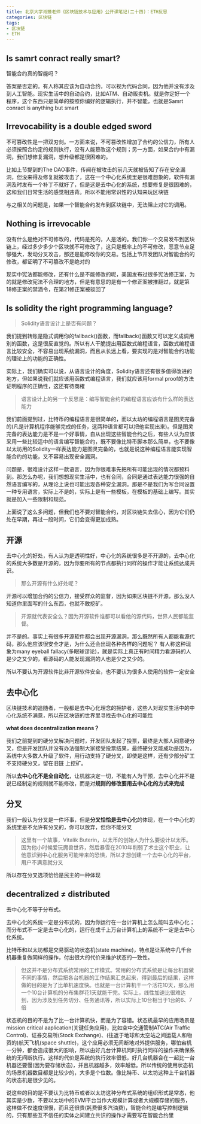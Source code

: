 ```yaml
---
title: 北京大学肖臻老师《区块链技术与应用》公开课笔记(二十四)：ETH反思
categories: 区块链
tags:
- 区块链
- ETH
---
```


## Is samrt conract really smart?

智能合约真的智能吗？

答案是否定的。有人称其应该为自动合约，可以视为代码合同，因为他并没有涉及到人工智能。现实生活中的自动合约，比如ATM、自动贩卖机。就是你定好一个程序，这个东西只是简单的按照你编好的逻辑执行，并不智能，也就是Samrt conract is anything but smart

## Irrevocability is a double edged sword

不可篡改性是一把双刃剑。一方面来说，不可篡改性增加了合约的公信力，所有人必须按照合约定的规则执行，没有人能篡改这个规则；另一方面，如果合约中有漏洞，我们想修复漏洞，想升级都是很困难的。

比如上节提到的The DAO事件，传闻在被攻击的前几天就被告知了存在安全漏洞，但没来得及修复就被攻击了，这在一个中心化系统里是很难想象的，软件有漏洞及时发布一个补丁不就好了，但是这是去中心化的系统，想要修复是很困难的，这和我们日常生活的感觉相违背。所以不能用常识性的认知来玩区块链

与之相关的问题是，如果一个智能合约发布到区块链中，无法阻止对它的调用。

## Nothing is irrevocable

没有什么是绝对不可修改的，代码是死的，人是活的。我们你一个交易发布到区块链上，经过多少多少个区块就不可修改了，这只是概率上的不可修改，恶意节点足够强大，发动分叉攻击，那还是能修改你的交易。包括上节开发团队对智能合约的修改，都证明了不可篡改不是绝对的

现实中宪法都能修改，还有什么是不能修改的呢，美国发布过很多宪法修正案，为的就是修改宪法不合理的地方，但是有意思的是有一个修正案被推翻过，就是第18修正案的禁酒令，在第21修正案被驳回了

## Is solidity the right programming language?

> Solidity语言设计上是否有问题？

我们提到转账是隐式调用你的fallback()函数，而fallback()函数又可以定义成调用别的函数，这是很反直觉的。所以有人干脆提出用函数式编程语言，函数式编程语言比较安全，不容易出现系统漏洞，而且从长远上看，要实现的是对智能合约功能的理论上的功能的正确性。

实际上，我们确实可以说，从语言设计的角度，Solidity语言还有很多值得改进的地方，但如果说我们就应该用函数式编程语言，我们就应该用formal proof的方法证明程序的正确性，这还有待商榷

> 语言设计上的另一个反思是：编写智能合约的编程语言应该有什么样的表达能力

我们前面提到过，比特币的编程语言是很简单的，而以太坊的编程语言是图灵完备的(凡是计算机程序能够完成的任务，这两种语言都可以把他实现出来)。但是图灵完备的表达能力是不是一个好事情，自从出现这些智能合约之后，有些人认为应该采用一些比较适中的语言编写智能合约，既不要像比特币脚本那么简单，也不要像以太坊用的Solidity一样表达能力是图灵完备的，也就是说这种编程语言能实现智能合约的功能，又不容易出现安全漏洞。

问题是，很难设计这样一款语言，因为你很难事先把所有可能出现的情况都预料到。那怎么办呢，我们想想现实生活中，也有合同，合同是通过表达能力很强的自然语言编写的，从理论上说也可能出现各种安全漏洞。那是不是我们为写合同设置一种专用语言，实际上不是的，实际上是有一些模板，在模板的基础上编写。其实就是加入一些限制和规范。

上面说了这么多问题，但我们也不要对智能合约，对区块链失去信心，因为它们仍处在早期，再过一段时间，它们会变得更加成熟。

## 开源

去中心化的好处，有人认为是透明性好，中心化的系统很多是不开源的，去中心化的系统大多数是开源的，因为你要所有的节点都执行同样的操作才能让系统达成共识。

> 那么开源有什么好处呢？

开源可以增加合约的公信力，接受群众的监督，因为如果区块链不开源，那么没人知道你里面写的什么东西，也就不敢挖矿。

> 开源就代表安全么？因为开源软件谁都可以看他的源代码，世界人民都能监督。

并不是的。事实上有很多开源软件都会出现开源漏洞，那么既然所有人都能看源代码，那么他应该很安全才是，为什么还会出现各种各样的问题呢？ 有人称这种现象为many eyeball fallacy(多眼球谬论)，就是实际上真正有时间精力看源码的人是少之又少的，看源码的人能发现漏洞的人也是少之又少的。

所以不要认为开源软件比非开源软件安全，也不要认为很多人使用的软件一定安全

## 去中心化

区块链技术的追随者，一般都是去中心化理念的拥护者，这些人对现实生活中的中心化系统不满意，所以在区块链的世界里寻找去中心化的可能性

**what does decentralization means？**

我们之前提到的硬分叉解决问题时，开发团队发起了投票，最终是大部人同意硬分叉，但是开发团队并没有办法强制大家接受投票结果，最终硬分叉能成功是因为，系统中大多数人升级了软件，用行动支持了硬分叉，即使是这样，还有少部分矿工不支持硬分叉，留在旧链 上挖矿。

所以**去中心化不是全自动化**，让机器决定一切，不能有人为干预，去中心化并不是说已经制定的规则就不能修改，而是对**规则的修改要用去中心化的方式来完成**

## 分叉

我们一般认为分叉是一件坏事，但是**分叉恰恰是去中心化**的体现，在一个中心化的系统里是不允许有分叉的，你可以放弃，但你不能分叉

> 这里有一个故事，Vitalik Buterin，以太币的创始人为什么要设计以太币。因为他小时候爱玩魔兽世界，然后暴雪在2010年削弱了术士这个职业，让他意识到中心化服务可能带来的恐惧，所以才想创建一个去中心化的平台，用户不满意就分叉

所以存在分叉选项恰恰是民主的一种体现

## decentralized  ≠  distributed

去中心化不等于分布式。

去中心化的系统一定是分布式的，因为你运行在一台计算机上怎么能叫去中心化；而分布式不一定是去中心化的，运行在成千上万台计算机上的系统不一定是去中心化系统。

比特币和以太坊都是交易驱动的状态机(state machine)，特点是让系统中几千台机器重复做同样的操作，付出很大的代价来维护状态的一致性。

> 但这并不是分布式系统常用的工作模式。常用的分布式系统是让每台机器做不同的事情，然后把各台机器的工作结果汇总起来，得到最后的结果，这样做的目的是为了比单机速度快。也就是一台计算机干一个活花10天，那么用一个10台计算机的分布集群花1天就能干完。实际上，线性加速比很难达到，因为涉及到任务切分、任务通讯等，所以实际上10台相当于1台的6、7倍

状态机的目的不是为了比一台计算机快，而是为了容错。状态机最早的应用场景是mission critical aaplication(关键任务应用)，比如空中交通管制ATC(Air Traffic Control)、证券交易所(Stock Exchange)、(往返于地球和太空站之间运载人和物资的)航天飞机(space shuttle)，这个应用必须无间断地对外提供服务，哪怕宕机一分钟，都会造成很大的影响，所以由好几台计算机同时执行同样的操作来确保系统的无间断执行。这样的代价是系统的执行效率很低，好几台机器合在一起比一台机器还要慢(因为要存储状态)，并且机器越多，效率越低。所以传统的使用状态机的场景机器数目都是比较少的，大多是个位数。像比特币、以太坊这种上千台机器的状态机是很少见的。

说这些的目的是不要认为比特币或者以太坊这种分布式系统的组织形式是常态，他其实是少数，不要以太坊中的EVM平台当作大规模计算或者大规模存储的服务，这样做不仅速度很慢，而且还很贵(耗费很多汽油费)，智能合约是编写控制逻辑的，只有那些互不信任的实体之间建立共识的操作才需要写在智能合约里